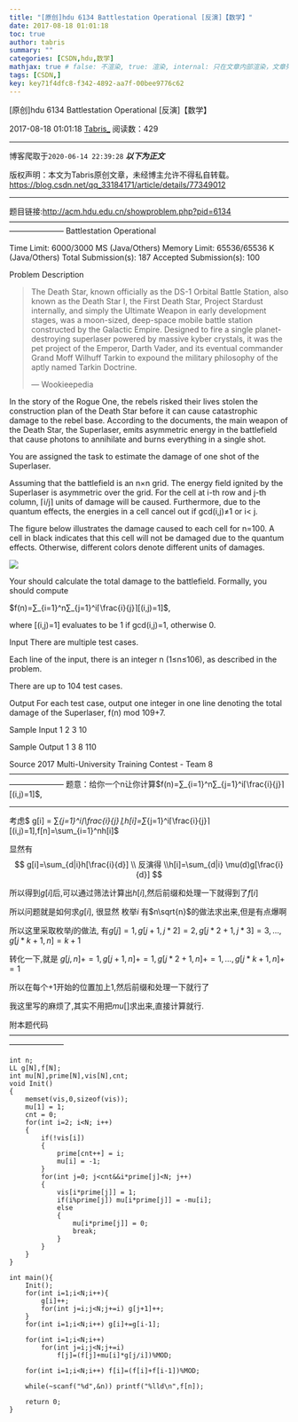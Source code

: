 ```yaml
---
title: "[原创]hdu 6134 Battlestation Operational [反演]【数学】"
date: 2017-08-18 01:01:18
toc: true
author: tabris
summary: ""
categories: [CSDN,hdu,数学]
mathjax: true # false: 不渲染, true: 渲染, internal: 只在文章内部渲染，文章列表中不渲染
tags: [CSDN,]
key: key71f4dfc8-f342-4892-aa7f-00bee9776c62
---
```


[原创]hdu 6134 Battlestation Operational [反演]【数学】

2017-08-18 01:01:18  [Tabris_](https://me.csdn.net/qq_33184171) 阅读数：429

---

博客爬取于`2020-06-14 22:39:28`
***以下为正文***

版权声明：本文为Tabris原创文章，未经博主允许不得私自转载。
https://blog.csdn.net/qq_33184171/article/details/77349012

<!-- more -->

---

题目链接:http://acm.hdu.edu.cn/showproblem.php?pid=6134
———————————————————————————————————————————
Battlestation Operational

Time Limit: 6000/3000 MS (Java/Others)    Memory Limit: 65536/65536 K (Java/Others)
Total Submission(s): 187    Accepted Submission(s): 100


Problem Description
> The Death Star, known officially as the DS-1 Orbital Battle Station, also known as the Death Star I, the First Death Star, Project Stardust internally, and simply the Ultimate Weapon in early development stages, was a moon-sized, deep-space mobile battle station constructed by the Galactic Empire. Designed to fire a single planet-destroying superlaser powered by massive kyber crystals, it was the pet project of the Emperor, Darth Vader, and its eventual commander Grand Moff Wilhuff Tarkin to expound the military philosophy of the aptly named Tarkin Doctrine.
>
> — Wookieepedia

In the story of the Rogue One, the rebels risked their lives stolen the construction plan of the Death Star before it can cause catastrophic damage to the rebel base. According to the documents, the main weapon of the Death Star, the Superlaser, emits asymmetric energy in the battlefield that cause photons to annihilate and burns everything in a single shot.

You are assigned the task to estimate the damage of one shot of the Superlaser. 

Assuming that the battlefield is an n×n grid. The energy field ignited by the Superlaser is asymmetric over the grid. For the cell at i-th row and j-th column, ⌈i/j⌉ units of damage will be caused. Furthermore, due to the quantum effects, the energies in a cell cancel out if gcd(i,j)≠1 or i< j.

The figure below illustrates the damage caused to each cell for n=100. A cell in black indicates that this cell will not be damaged due to the quantum effects. Otherwise, different colors denote different units of damages.

![](http://acm.hdu.edu.cn/data/images/C766-1002-1.jpg)

Your should calculate the total damage to the battlefield. Formally, you should compute

$f(n)=∑_{i=1}^n∑_{j=1}^i⌈\frac{i}{j}⌉[(i,j)=1]$,


where [(i,j)=1] evaluates to be 1 if gcd(i,j)=1, otherwise 0.
 

Input
There are multiple test cases.

Each line of the input, there is an integer n (1≤n≤106), as described in the problem. 

There are up to 104 test cases.
 

Output
For each test case, output one integer in one line denoting the total damage of the Superlaser, f(n) mod 109+7.
 

Sample Input
1 
2
3
10
 

Sample Output
1
3
8
110
 

Source
2017 Multi-University Training Contest - Team 8
———————————————————————————————————————————
题意：给你一个n让你计算$f(n)=∑_{i=1}^n∑_{j=1}^i⌈\frac{i}{j}⌉[(i,j)=1]$,

---

考虑$ g[i] = ∑_{j=1}^i⌈\frac{i}{j}⌉,h[i]=∑_{j=1}^i⌈\frac{i}{j}⌉[(i,j)=1],f[n]=\sum_{i=1}^nh[i]$

显然有
$$
g[i]=\sum_{d|i}h[\frac{i}{d}] \\ 反演得 \\h[i]=\sum_{d|i} \mu(d)g[\frac{i}{d}]
$$

所以得到$g[i]$后,可以通过筛法计算出$h[i]$,然后前缀和处理一下就得到了$f[i]$

所以问题就是如何求$g[i]$,
很显然 枚举$i$ 有$n\sqrt{n}$的做法求出来,但是有点爆啊 

所以这里采取枚举$j$的做法,
有$g[j]=1,g[j+1,j*2]=2,g[j*2+1,j*3]=3,...,g[j*k+1,n]=k+1$

转化一下,就是
$g[j,n] +=1,g[j+1,n]+=1,g[j*2+1,n]+=1,...,g[j*k+1,n]+=1$

所以在每个$+1$开始的位置加上1,然后前缀和处理一下就行了


我这里写的麻烦了,其实不用把$mu[]$求出来,直接计算就行.

附本题代码
———————————————————————————————————————————
```
int n;
LL g[N],f[N];
int mu[N],prime[N],vis[N],cnt;
void Init()
{
    memset(vis,0,sizeof(vis));
    mu[1] = 1;
    cnt = 0;
    for(int i=2; i<N; i++)
    {
        if(!vis[i])
        {
            prime[cnt++] = i;
            mu[i] = -1;
        }
        for(int j=0; j<cnt&&i*prime[j]<N; j++)
        {
            vis[i*prime[j]] = 1;
            if(i%prime[j]) mu[i*prime[j]] = -mu[i];
            else
            {
                mu[i*prime[j]] = 0;
                break;
            }
        }
    }
}

int main(){
    Init();
    for(int i=1;i<N;i++){
        g[i]++;
        for(int j=i;j<N;j+=i) g[j+1]++;
    }
    for(int i=1;i<N;i++) g[i]+=g[i-1];

    for(int i=1;i<N;i++)
        for(int j=i;j<N;j+=i)
            f[j]=(f[j]+mu[i]*g[j/i])%MOD;

    for(int i=1;i<N;i++) f[i]=(f[i]+f[i-1])%MOD;

    while(~scanf("%d",&n)) printf("%lld\n",f[n]);

    return 0;
}
```
